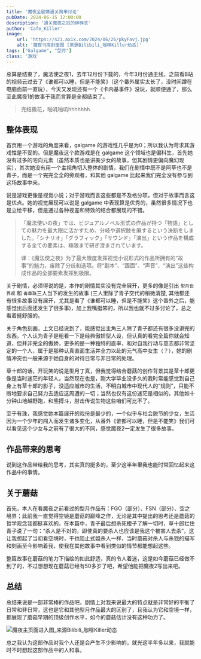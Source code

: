 ```yaml
---
title: '魔夜全剧情通关简单讨论'
pubDate: 2024-06-15 12:00:00
description: '通关魔夜之后的碎碎念'
author: 'Cafe_Killer'
image:
    url: 'https://s21.ax1x.com/2024/06/26/pkyFavj.jpg'
    alt: '魔夜书库封面图 [来源Bilibili_咖啡Killer动态]'
tags: ["Galgame", "型月"]
class: '游戏'
---
```


总算是结束了，魔法使之夜1，去年12月份下载的，今年3月份通主线，之前看B站的视频云过去了《谁都可以睡，但是不能笑》（这个番外属实太长了，没时间蹲在电脑面前一直玩），今天又发现还有一个《卡内基事件》没玩，就顺便通了，那么至此魔夜1的故事于我而言算是全都结束了。

> 完结撒花，啪叽啪叽hhhhhhh

## 整体表现

首页用一个游戏的角度来看，galgame 的游戏性几乎是为0；所以我认为苛求其游戏性是不妥的。但是魔夜这个款游戏是在 galgame 这个领域也是偏科生，首先她没有过多的宅向元素（虽然本质也是讲美少女的故事，但其剧情更偏向魔幻现实），其次她没有用一个主视角切入整体的剧情，我们在剧情中既不是阿草也不是青子，而是一个完完全全的旁观者，和其他 galgame 比起来我们完全没有参与到这场故事中来。

说是游戏更像是视觉小说；对于游戏而言这些都是不及格分项，但对于故事而言这是优点。她的视觉展现可以说是 galgame 中表现算是优秀的，虽然很多情况下也是立绘平移，但是通过各种视差和特效的结合都展现的不错。

> 「魔法使いの夜」では、ビジュアルノベル形式の作品が持つ「物語」としての魅力を最大限に活かすため、分岐や選択肢を廃するという決断をしました。「シナリオ」「グラフィック」「サウンド」「演出」という作品を構成する全ての要素は、極限まで研ぎ澄まされています。  
>   
> 译：《魔法使之夜》为了最大限度发挥视觉小说形式的作品所拥有的“故事”的魅力，废除了分歧和选项。将“剧本”、“画面”、“声音”、“演出”这些构成作品的全部要素发挥到极限。  

关于剧情，必须得说的是，本作的剧情其实没有完全展开，更多的像是引出 `型月世界观` 和 `青草珠`三人当下的发生的故事 (三人里除了青子交代的稍微清楚, 其他都还有很多故事没有展开，尤其是看了《谁都可以睡，但是不能笑》这个番外之后，能感觉出后面还发生了很多事)，加上我嘴挺笨的，所以我也就不过多讨论了，总之看着挺舒服的。

关于角色刻画，上文已经说到了，能感觉出主角三人除了青子都还有很多没讲完的东西。个人认为青子是粗看一下是经典傲娇型人设，但认真的看完全篇你就会知道，但并非完全的傲娇，更多的是一种独特的直率，和对自我行动与意志都非常坚定的一个人，属于是那种认真直面生活并全力以赴的元气高中女生（？），她的剧情冲突也一般来源于她自身的对待日常与非日常的处理。

草十郎的话，开玩笑的说是型月丁真，但我觉得结合蘑菇的创作背景其是草十郎更像是当时迷茫的年轻人，当然现在也是，刚大学毕业没多久的我时常能感觉到自己身上有草十郎的影子，没适应城市的生活，不明白城市中现代人的“规则”，只能不断地要求自己努力去适应这周遭的一切；当然也仅有这份迷茫是相似的，其他如十分钟山地越野跑，和熊搏斗，肘击传说生物这些咱们可比不了。

至于有珠，我感觉她本篇展开的戏份是最少的，一个似乎与社会脱节的少女，生活因为一个少年的闯入而发生诸多变化，从番外《谁都可以睡，但是不能笑》我们可以看见这个少女与之前有了很大的不同，感觉魔夜2一定发生了很多故事。

## 作品带来的思考

说到这作品带给我的思考，其实真的挺多的，至少这半年里我也能时常回忆起来这作品中的事情。

## 关于蘑菇

首先，本人在看魔夜之前看过的型月作品有：FGO（部分）、FSN（部分）、空之境界；此前我一直觉得空镜是蘑菇的巅峰之作，无论是其中提出的思考还是蘑菇的哲学观念我都挺喜欢的。在本篇中，青子最后想杀死橙子了解一切时，草十郎拦住青子说了一句：“杀人是不对的，即使真的要杀人也应该是我这个被害人去杀”，这让我想起了当初看空境时，干也阻止式姐杀人一样，当时蘑菇对杀人与杀戮的描写和刻画至今影响着我，使我在其他故事中看到类似的情节都能想起这些。

整篇故事在蘑菇的笔力下描绘的如此舒适，真的令人着迷，这是如今蘑菇已经做不到了的，不过想想现在蘑菇已经有50多岁了吧，希望他能把魔夜2写出来吧。

## 总结

总结来说是一部非常棒的作品吧，剧情上对我来说最大的特点就是非常好的平衡了日常和非日常，这也是它和其他型月作品最大的区别了，且我认为它和空境一样，都展现了蘑菇早期的顶级创作水平，如今的蘑菇估计没有这种功力了。

![魔夜主页面进入图_来源Bilibili_咖啡Killer动态](https://s21.ax1x.com/2024/06/26/pkyF0rn.jpg)

总之我认为这部作品对我个人还是会产生不少影响的，就光这半年多以来，我就能时不时想起这部作品中的人和事。